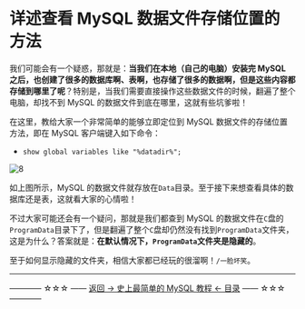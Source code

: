# 详述查看 MySQL 数据文件存储位置的方法

我们可能会有一个疑惑，那就是：**当我们在本地（自己的电脑）安装完 MySQL 之后，也创建了很多的数据库啊、表啊，也存储了很多的数据啊，但是这些内容都存储到哪里了呢**？特别是，当我们需要直接操作这些数据文件的时候，翻遍了整个电脑，却找不到 MySQL 的数据文件到底在哪里，这就有些坑爹啦！

在这里，教给大家一个非常简单的能够立即定位到 MySQL 数据文件的存储位置方法，即在 MySQL 客户端键入如下命令：

- `show global variables like "%datadir%";`

![8](http://img.blog.csdn.net/20171001132531497)

如上图所示，MySQL 的数据文件就存放在`Data`目录。至于接下来想查看具体的数据库还是表，这就看大家的心情啦！

不过大家可能还会有一个疑问，那就是我们都查到 MySQL 的数据文件在`C`盘的`ProgramData`目录下了，但是翻遍了整个`C`盘却仍然没有找到`ProgramData`文件夹，这是为什么？答案就是：**在默认情况下，`ProgramData`文件夹是隐藏的**。

至于如何显示隐藏的文件夹，相信大家都已经玩的很溜啊！`/一脸坏笑`。


----------
———— ☆☆☆ —— [返回 -> 史上最简单的 MySQL 教程 <- 目录](https://github.com/guobinhit/mysql-tutorial/blob/master/README.md) —— ☆☆☆ ————
